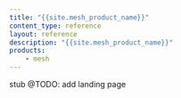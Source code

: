 ```yaml
---
title: "{{site.mesh_product_name}}"
content_type: reference
layout: reference
description: "{{site.mesh_product_name}}"
products:
    - mesh
---
```


stub @TODO: add landing page
